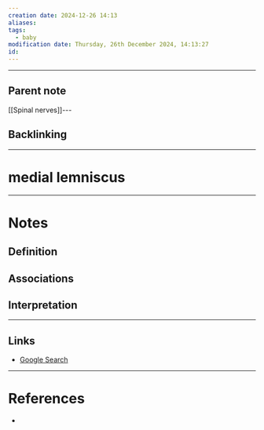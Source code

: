 ```yaml
---
creation date: 2024-12-26 14:13
aliases: 
tags:
  - baby
modification date: Thursday, 26th December 2024, 14:13:27
id:
---
```

---

## Parent note
[[Spinal nerves]]---
## Backlinking


---
# medial lemniscus


---
# Notes

## Definition

## Associations

## Interpretation

---
## Links
- [Google Search](https://www.google.com/search?q=medial+lemniscus)

---
# References
+ 